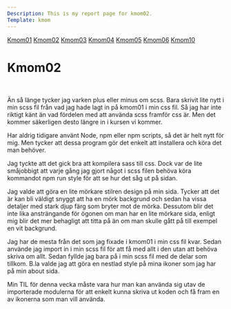 ```yaml
---
Description: This is my report page for kmom02.
Template: kmom
---
```


<div class="kmom-nav kmom menu" id="my-nav">
<a href="javascript:void(0);" class="iconen" onclick="kmomNavbar()">
    <i class="fa fa-bars farg"></i>
</a>
<a href="kmom01">Kmom01</a>
<a href="kmom02">Kmom02</a>
<a href="kmom03">Kmom03</a>
<a href="kmom04">Kmom04</a>
<a href="kmom05">Kmom05</a>
<a href="kmom06">Kmom06</a>
<a href="kmom10">Kmom10</a>
</div>

<div class="kmom">
<h1>Kmom02</h1>
<br>
<p>Än så länge tycker jag varken plus eller minus om scss. Bara skrivit lite nytt i min scss fil från vad jag hade lagt in på kmom01 i min css fil. Så jag har inte riktigt känt än vad fördelen med att använda scss framför css är.
Men det kommer säkerligen desto längre in i kursen vi kommer.

Har aldrig tidigare använt Node, npm eller npm scripts, så det är helt nytt för mig. Men tycker att dessa program gör det enkelt att installera och köra det man behöver.

Jag tyckte att det gick bra att kompilera sass till css. Dock var de lite småjobbigt att varje gång jag gjort något i scss filen behöva köra kommandot npm run style för att se hur det såg ut på sidan.

Jag valde att göra en lite mörkare stilren design på min sida. Tycker att det är kan bli väldigt snyggt att ha en mörk backgrund och sedan ha vissa detaljer med stark djup färg som bryter mot de mörka. 
Dessutom blir det inte lika ansträngande för ögonen om man har en lite mörkare sida, enligt mig blir det mer behagligt att titta på än om man skulle gått på till exempel en vit backgrund.

Jag har de mesta från det som jag fixade i kmom01 i min css fil kvar. Sedan använde jag import in i min scss fil för att få med allt i den utan att behöva skriva om allt. Sedan fyllde jag bara på i min scss fil med de delar som tillkom.
B.la valde jag att göra en nestlad style på mina ikoner som jag har på min about sida.

Min TIL för denna vecka måste vara hur man kan använda sig utav de importerade modulerna för att enkelt kunna skriva ut koden och få fram en av ikonerna som man vill använda.
</p>
</div>